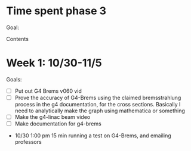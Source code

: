# Time spent phase 3

Goal:

Contents

# Week 1: 10/30-11/5
Goals:
- [ ] Put out G4 Brems v060 vid
- [ ] Prove the accuracy of G4-Brems using the claimed bremsstrahlung process in the g4 documentation, for the cross sections. Basically I need to analytically make the graph using mathematica or something
- [ ] Make the g4-linac beam video
- [ ] Make documentation for g4-brems

- 10/30 1:00 pm 15 min running a test on G4-Brems, and emailing professors
